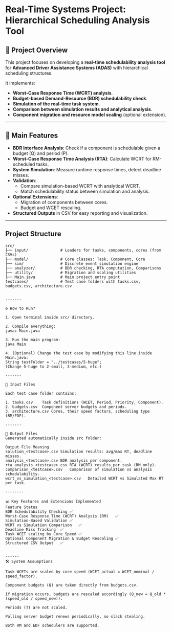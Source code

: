 # Real-Time Systems Project: Hierarchical Scheduling Analysis Tool

## 📖 Project Overview

This project focuses on developing a **real-time schedulability analysis tool** for **Advanced Driver Assistance Systems (ADAS)** with hierarchical scheduling structures.

It implements:
- **Worst-Case Response Time (WCRT) analysis**.
- **Budget-based Demand-Resource (BDR) schedulability check**.
- **Simulation of the real-time task system**.
- **Comparison between simulation results and analytical analysis**.
- **Component migration and resource model scaling** (optional extension).

---

## 🎯 Main Features

- **BDR Interface Analysis**: Check if a component is schedulable given a budget (Q) and period (P).
- **Worst-Case Response Time Analysis (RTA)**: Calculate WCRT for RM-scheduled tasks.
- **System Simulation**: Measure runtime response times, detect deadline misses.
- **Validation**:
  - Compare simulation-based WCRT with analytical WCRT.
  - Match schedulability status between simulation and analysis.
- **Optional Extensions**:
  - Migration of components between cores.
  - Budget and WCET rescaling.
- **Structured Outputs** in CSV for easy reporting and visualization.

---

## Project Structure

```plaintext
src/
├── input/              # Loaders for tasks, components, cores (from CSVs)
├── model/              # Core classes: Task, Component, Core
├── sim/                # Discrete event simulation engine
├── analyzer/           # BDR checking, RTA computation, Comparisons
├── utility/            # Migration and scaling utilities
├── Main.java           # Main project entry point
testcases/              # Test case folders with tasks.csv, budgets.csv, architecture.csv


-------

⚙ How to Run?

1. Open terminal inside src/ directory.

2. Compile everything:
javac Main.java

3. Run the main program:
java Main

4. (Optional) Change the test case by modifying this line inside Main.java:
String testFolder = "../testcases/5-huge";
(Change 5-huge to 2-small, 3-medium, etc.)

-------

📂 Input Files

Each test case folder contains:

1. tasks.csv	Task definitions (WCET, Period, Priority, Component).
2. budgets.csv	Component server budgets and periods.
3. architecture.csv	Cores, their speed factors, scheduling type (RM/EDF).

-------

📄 Output Files
Generated automatically inside src folder:

Output File	Meaning
solution_<testcase>.csv	Simulation results: avg/max RT, deadline misses.
analysis_<testcase>.csv	BDR analysis per component.
rta_analysis_<testcase>.csv	RTA (WCRT) results per task (RM only).
comparison_<testcase>.csv	Comparison of simulation vs analysis schedulability.
wcrt_vs_simulation_<testcase>.csv	Detailed WCRT vs Simulated Max RT per task.

--------

📊 Key Features and Extensions Implemented
Feature	Status
BDR Schedulability Checking	✅
Worst-Case Response Time (WCRT) Analysis (RM)	✅
Simulation-Based Validation	✅
WCRT vs Simulation Comparison	✅
Deadline Miss Tracking	✅
Task WCET scaling by Core Speed	✅
Optional Component Migration & Budget Rescaling	✅
Structured CSV Output	✅


------
🛠 System Assumptions

Task WCETs are scaled by core speed (WCET_actual = WCET_nominal / speed_factor).

Component budgets (Q) are taken directly from budgets.csv.

If migration occurs, budgets are rescaled accordingly (Q_new = Q_old * (speed_old / speed_new)).

Periods (T) are not scaled.

Polling server budget renews periodically, no slack stealing.

Both RM and EDF schedulers are supported.

